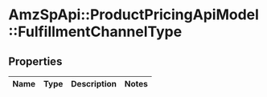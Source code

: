 # AmzSpApi::ProductPricingApiModel::FulfillmentChannelType

## Properties
Name | Type | Description | Notes
------------ | ------------- | ------------- | -------------

